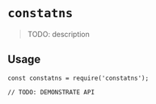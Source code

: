 # `constatns`

> TODO: description

## Usage

```
const constatns = require('constatns');

// TODO: DEMONSTRATE API
```
